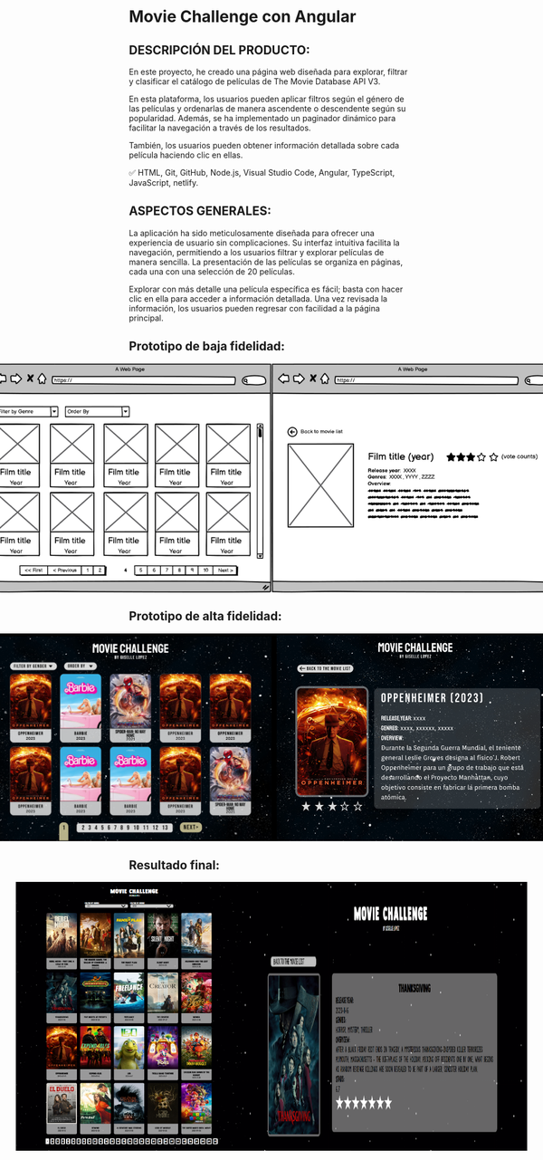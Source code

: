 
# Movie Challenge con Angular

## DESCRIPCIÓN DEL PRODUCTO:

En este proyecto, he creado una página web diseñada para explorar, filtrar y clasificar el catálogo de películas de The Movie Database API V3. 

En esta plataforma, los usuarios pueden aplicar filtros según el género de las películas y ordenarlas de manera ascendente o descendente según su popularidad. Además, se ha implementado un paginador dinámico para facilitar la navegación a través de los resultados. 

También, los usuarios pueden obtener información detallada sobre cada película haciendo clic en ellas.

✅ HTML, Git, GitHub, Node.js, Visual Studio Code, Angular, TypeScript, JavaScript, netlify.
                             
 ## ASPECTOS GENERALES:
 
La aplicación ha sido meticulosamente diseñada para ofrecer una experiencia de usuario sin complicaciones. Su interfaz intuitiva facilita la navegación, permitiendo a los usuarios filtrar y explorar películas de manera sencilla. La presentación de las películas se organiza en páginas, cada una con una selección de 20 películas.

Explorar con más detalle una película específica es fácil; basta con hacer clic en ella para acceder a información detallada. Una vez revisada la información, los usuarios pueden regresar con facilidad a la página principal.
  
 ## Prototipo de baja fidelidad:

 <div style="display: flex; place-content: center; aling-items: center;">
<img src="https://github.com/GiselleLop/Movie-Challenge/blob/ee78de7bb91c0446c0afa2f9b0ce29a8106a3e07/images/movie-list.png" width="500" />
<img src="https://github.com/GiselleLop/Movie-Challenge/blob/main/images/movie-detail.png" width="500" />
 </div>
 
 ## Prototipo de alta fidelidad:
 
  <div style="display: flex; place-content: center;">
<img src="https://github.com/GiselleLop/Movie-Challenge/blob/main/images/Captura%20de%20pantalla%202024-01-04%20123001.png" width="500" />
<img src="https://github.com/GiselleLop/Movie-Challenge/blob/main/images/PROTO2.png" width="500" />
 </div>
 
 ## Resultado final:

   <div style="display: flex; place-content: center; aling-items: center;"">
<img src="https://github.com/GiselleLop/Movie-Challenge/blob/main/images/RESULTADO1.png" width="400" />
<img src="https://github.com/GiselleLop/Movie-Challenge/blob/main/images/RESUL2.png" width="600" />
 </div>
 
